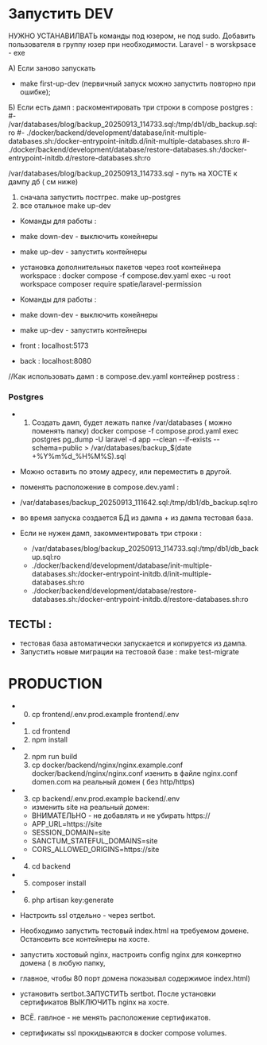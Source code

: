 

# Запустить DEV

НУЖНО УСТАНАВИЛВАТЬ команды под юзером, не под sudo.
Добавить пользователя в группу юзер при необходимости.
Laravel - в worskpsace - exe

А) Если заново запускать
 
- make first-up-dev (первичный запуск можно запустить повторно при ошибке);
 
Б) Если есть дамп : 
  раскоментировать три строки в compose postgres :
#- /var/databases/blog/backup_20250913_114733.sql:/tmp/db1/db_backup.sql:ro
#- ./docker/backend/development/database/init-multiple-databases.sh:/docker-entrypoint-initdb.d/init-multiple-databases.sh:ro
#- ./docker/backend/development/database/restore-databases.sh:/docker-entrypoint-initdb.d/restore-databases.sh:ro

/var/databases/blog/backup_20250913_114733.sql - путь на ХОСТЕ к дампу дб ( см ниже)

 1) сначала запустить постгрес.
  make up-postgres
 2) все отальное 
  make up-dev 

- Команды для работы : 
- make down-dev - выключить конейнеры
- make up-dev - запустить контейнеры
 


- установка дополнительных пакетов через root контейнера workspace : 
  docker compose -f compose.dev.yaml exec -u root workspace composer  require spatie/laravel-permission
- Команды для работы : 
- make down-dev - выключить конейнеры
- make up-dev - запустить контейнеры


- front : localhost:5173 
- back : localhost:8080

//Как использовать дамп :
в compose.dev.yaml контейнер postress :
 
### Postgres
- 1. Создать дамп, будет лежать папке /var/databases ( можно поменять папку)
docker compose -f compose.prod.yaml exec postgres pg_dump -U laravel -d app --clean --if-exists --schema=public > /var/databases/backup_$(date +%Y%m%d_%H%M%S).sql 
- Можно оставить по этому адресу, или переместить в другой.
- поменять расположение в compose.dev.yaml : 
- /var/databases/backup_20250913_111642.sql:/tmp/db1/db_backup.sql:ro

- во время запуска создается БД из дампа + из дампа тестовая база.
- Если не нужен дамп, закомментировать три строки : 
  - /var/databases/blog/backup_20250913_114733.sql:/tmp/db1/db_backup.sql:ro
  - ./docker/backend/development/database/init-multiple-databases.sh:/docker-entrypoint-initdb.d/init-multiple-databases.sh:ro
  - ./docker/backend/development/database/restore-databases.sh:/docker-entrypoint-initdb.d/restore-databases.sh:ro
 
## ТЕСТЫ :
- тестовая база автоматически запускается и копируется из дампа.
- Запустить новые миграции на тестовой базе :
  make test-migrate


# PRODUCTION 
- 0. cp frontend/.env.prod.example frontend/.env
- 1. cd frontend
  2. npm install
- 2. npm run build
  2. cp docker/backend/nginx/nginx.example.conf docker/backend/nginx/nginx.conf
   изенить в файле nginx.conf domen.com на реальный домен ( без http/https)
- 3. cp backend/.env.prod.example backend/.env 
  - изменить site на реальный домен:
  - ВНИМАТЕЛЬНО - не добавлять и не убирать https://
  - APP_URL=https://site
  - SESSION_DOMAIN=site
  - SANCTUM_STATEFUL_DOMAINS=site
  - CORS_ALLOWED_ORIGINS=https://site
- 4. cd backend
- 5. composer install
- 6. php artisan key:generate
  
- Настроить ssl отдельно - через sertbot.
- Необходимо запустить тестовый index.html на требуемом домене. Остановить все контейнеры на хосте.
- запустить хостовый nginx, настроить config nginx для конкертно домена ( в любую папку,
- главное, чтобы 80 порт домена показывал содержимое index.html) 
- установить sertbot.ЗАПУСТИТЬ sertbot. После установки сертификатов ВЫКЛЮЧИТЬ nginx на хосте.
-  ВСЁ. гавлное - не менять расположение сертификатов. 
- сертификаты ssl прокидываются в docker compose volumes. 

